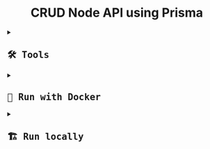 <h1 align="center"> CRUD Node API using Prisma </h1>

<details font-size=200>
 <summary><h2><samp>🛠️ Tools</samp></h2></summary>

  <a href="https://www.prisma.io/"><img src="https://d2eip9sf3oo6c2.cloudfront.net/tags/images/000/001/287/square_480/prismaHD.png" width=20 /> Prisma</a>

  <a href="https://nodejs.org"><img src="https://raw.githubusercontent.com/devicons/devicon/master/icons/nodejs/nodejs-original.svg" width=20 /> Express</a>

  <a href="https://jestjs.io/pt-BR/docs/api"><img src="https://seeklogo.com/images/J/jest-logo-F9901EBBF7-seeklogo.com.png" width=20 /> Jest </a>
  
  <a href="https://www.typescriptlang.org/docs/handbook/typescript-in-5-minutes.html"><img src="https://raw.githubusercontent.com/microsoft/TypeScript-Website/f407e1ae19e5e990d9901ac8064a32a8cc60edf0/packages/typescriptlang-org/static/branding/ts-logo-512.svg" width=20 /> Typescript</a>
  
  <a href="https://swagger.io/"><img src="https://upload.wikimedia.org/wikipedia/commons/a/ab/Swagger-logo.png" width=20 /> Swagger</a>
  
  <a href="https://www.npmjs.com/package/bcrypt"><img src="https://img.stackshare.io/package/19054/default_2be036aaca5c71baf790e00f1ef80dd37a625905.png" width=20 /> Bcrypt</a>
 
 <a href="https://www.docker.com/"><img src="https://www.docker.com/wp-content/uploads/2022/03/Moby-logo.png" width=20 /> Docker</a>
 
</details>

<details font-size=200>
 <summary><h2><samp>🐳 Run with Docker</samp></h2></summary>
 
 Clone the project: `git clone git@github.com:Veidz/prisma-crud-api.git` <br/><br/>
 Run compose: `npm run compose:up`
 
</details>

<details font-size=200>
 <summary><h2><samp>🏗️ Run locally</samp></h2></summary>

 Clone the project: `git clone git@github.com:Veidz/prisma-crud-api.git` <br/><br/>
 Install dependecies: `npm install` <br/><br/>
 Init prisma: `npm run prisma` <br/><br/>
 Init project: `npm start` or `npm start:dev` <br/><br/>
 
</details>
